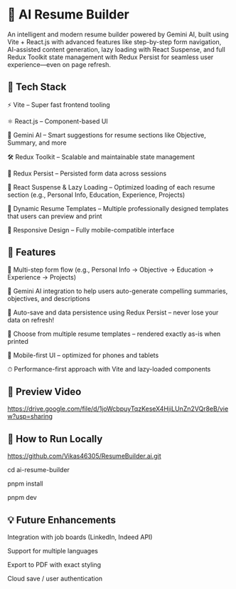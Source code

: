 # 🚀 AI Resume Builder

An intelligent and modern resume builder powered by Gemini AI, built using Vite + React.js with advanced features like step-by-step form navigation, AI-assisted content generation, lazy loading with React Suspense, and full Redux Toolkit state management with Redux Persist for seamless user experience—even on page refresh.

## 🔧 Tech Stack

⚡️ Vite – Super fast frontend tooling

⚛️ React.js – Component-based UI

🤖 Gemini AI – Smart suggestions for resume sections like Objective, Summary, and more

🛠 Redux Toolkit – Scalable and maintainable state management

💾 Redux Persist – Persisted form data across sessions

🧠 React Suspense & Lazy Loading – Optimized loading of each resume section (e.g., Personal Info, Education, Experience, Projects)

📄 Dynamic Resume Templates – Multiple professionally designed templates that users can preview and print

📱 Responsive Design – Fully mobile-compatible interface

## 📄 Features

🔄 Multi-step form flow (e.g., Personal Info → Objective → Education → Experience → Projects)

🧠 Gemini AI integration to help users auto-generate compelling summaries, objectives, and descriptions

💾 Auto-save and data persistence using Redux Persist – never lose your data on refresh!

🎨 Choose from multiple resume templates – rendered exactly as-is when printed

📲 Mobile-first UI – optimized for phones and tablets

⏱ Performance-first approach with Vite and lazy-loaded components

## 📸 Preview Video

https://drive.google.com/file/d/1joWcbpuyTqzKeseX4HjiLUnZn2VQr8eB/view?usp=sharing

## 🔧 How to Run Locally

https://github.com/Vikas46305/ResumeBuilder.ai.git

cd ai-resume-builder

pnpm install

pnpm dev

## 💡 Future Enhancements

Integration with job boards (LinkedIn, Indeed API)

Support for multiple languages

Export to PDF with exact styling

Cloud save / user authentication
